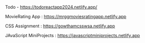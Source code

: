 Todo - https://todoreactapp2024.netlify.app/

MovieRating App : https://mrggmoviesratingapp.netlify.app

CSS Assignment : https://gowthamcsswsa.netlify.app

JAvaScript MiniProjects : https://javascriptminiprojects.netlify.app